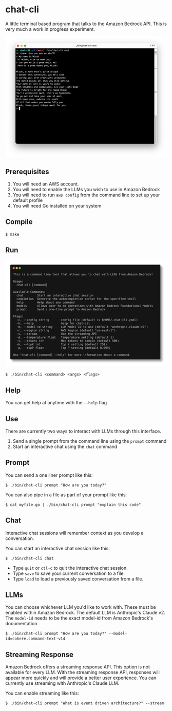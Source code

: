 # chat-cli

A little terminal based program that talks to the Amazon Bedrock API. This is very much a work in progress experiment.

![](images/claude-2.png)

## Prerequisites

1. You will need an AWS account.
2. You will need to enable the LLMs you wish to use in Amazon Bedrock
3. You will need to run `aws config` from the command line to set up your default profile
4. You will need Go installed on your system

## Compile

    $ make

## Run
![](/images/help.png)

    $ ./bin/chat-cli <command> <args> <flags>


## Help

You can get help at anytime with the `--help` flag

## Use

There are currently two ways to interact with LLMs through this interface.

1. Send a single prompt from the command line using the `prompt` command
2. Start an interactive chat using the `chat` command

## Prompt

You can send a one liner prompt like this:

    $ ./bin/chat-cli prompt "How are you today?"

You can also pipe in a file as part of your prompt like this:

    $ cat myfile.go | ./bin/chat-cli prompt "explain this code"

## Chat

Interactive chat sessions will remember context as you develop a conversation.

You can start an interactive chat session like this:

    $ ./bin/chat-cli chat

- Type `quit` or `ctl-c` to quit the interactive chat session.
- Type `save` to save your current conversation to a file.
- Type `load` to load a previously saved conversation from a file.

## LLMs

You can choose whichever LLM you'd like to work with. These must be enabled within Amazon Bedrock. The default LLM is Anthropic's Claude v2. The `model-id` needs to be the exact model-id from Amazon Bedrock's documentation.

    $ ./bin/chat-cli prompt "How are you today?" --model-id=cohere.command-text-v14

## Streaming Response

Amazon Bedrock offers a streaming response API. This option is not available for every LLM. With the streaming response API, responses will appear more quickly and will provide a better user experience. You can currently use streaming with Anthropic's Claude LLM.

You can enable streaming like this:

    $ ./bin/chat-cli prompt "What is event driven architecture?" --stream